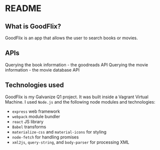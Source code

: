 # README

## What is GoodFlix?
GoodFlix is an app that allows the user to search books or movies.

## APIs
Querying the book information - the goodreads API 
Querying the movie information - the movie database API 

## Technologies used
GoodFlix is my Galvanize Q1 project. It was built inside a Vagrant Virtual Machine.
I used `Node.js` and the following node modules and technologies: 
- `express` web framework
- `webpack` module bundler
- `react` JS library
- `Babel` transforms
- `materialize-css` and `material-icons` for styling 
- `node-fetch` for handling promises
- `xml2js`, `query-string`, and `body-parser` for processing XML


 
